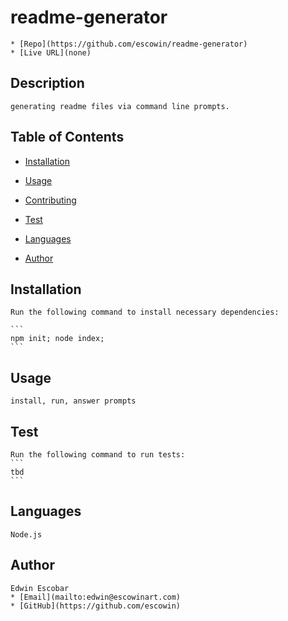 
  # readme-generator
    * [Repo](https://github.com/escowin/readme-generator)
    * [Live URL](none)
    
  ## Description
    generating readme files via command line prompts.

  ## Table of Contents
  
  * [Installation](#installation)

  
  * [Usage](#usage)

  
  
  * [Contributing](#contributing)

  
  * [Test](#test)

  * [Languages](#languages)

  * [Author](#author)

  ## Installation

    Run the following command to install necessary dependencies:

    ```
    npm init; node index;
    ```
    
  ## Usage

    install, run, answer prompts
    
  
  
  ## Test
    
    Run the following command to run tests:
    ```
    tbd
    ```
  
  ## Languages

    Node.js

  ## Author

    Edwin Escobar
    * [Email](mailto:edwin@escowinart.com)
    * [GitHub](https://github.com/escowin)
